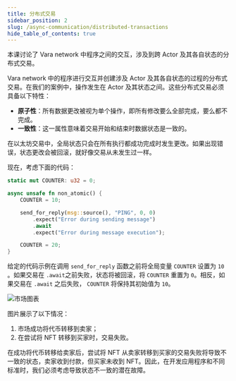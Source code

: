 ```yaml
---
title: 分布式交易
sidebar_position: 2
slug: /async-communication/distributed-transactions
hide_table_of_contents: true
---
```


本课讨论了 Vara network 中程序之间的交互，涉及到跨 Actor 及其各自状态的分布式交易。

Vara network 中的程序进行交互并创建涉及 Actor 及其各自状态的过程的分布式交易。在我们的案例中，操作发生在 Actor 及其状态之间。这些分布式交易必须具备以下特性：

- **原子性**：所有数据更改被视为单个操作，即所有修改要么全部完成，要么都不完成。
- **一致性**：这一属性意味着交易开始和结束时数据状态是一致的。

在以太坊交易中，全局状态只会在所有执行都成功完成时发生更改。如果出现错误，状态更改会被回滚，就好像交易从未发生过一样。

现在，考虑下面的代码：

```rust
static mut COUNTER: u32 = 0;

async unsafe fn non_atomic() {
    COUNTER = 10;

    send_for_reply(msg::source(), "PING", 0, 0)
        .expect("Error during sending message")
        .await
        .expect("Error during message execution");

    COUNTER = 20;
}
```

给定的代码示例在调用 `send_for_reply` 函数之前将全局变量 `COUNTER` 设置为 `10` 。如果交易在 `.await`之前失败，状态将被回滚，将 `COUNTER` 重置为 `0`。相反，如果交易在 `.await` 之后失败， `COUNTER` 将保持其初始值为 `10`。

![市场图表](/img/14/marketplace-diagram.jpg)

图片展示了以下情况：

1. 市场成功将代币转移到卖家；
2. 在尝试将 NFT 转移到买家时，交易失败。

在成功将代币转移给卖家后，尝试将 NFT 从卖家转移到买家的交易失败将导致不一致的状态，卖家收到付款，但买家未收到 NFT。因此，在开发应用程序和不同标准时，我们必须考虑导致状态不一致的潜在故障。
